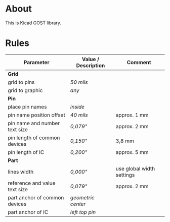 # About
This is Kicad GOST library.

# Rules
Parameter | Value / Description | Comment
-------------- | ------------------------- | -------------
**Grid** |
grid to pins | *50 mils*
grid to graphic | *any*
**Pin** |
place pin names | *inside*
pin name position offset | *40 mils* | approx. 1 mm
pin name and number text size | *0,079"* | approx. 2 mm
pin length of common devices | *0,150"* | 3,8 mm
pin length of IC | *0,200"* | approx. 5 mm
**Part** |
lines width | *0,000"* | use global width settings
reference and value text size | *0,079"* | approx. 2 mm
part anchor of common devices | *geometric center*
part anchor of IC | *left top pin*
